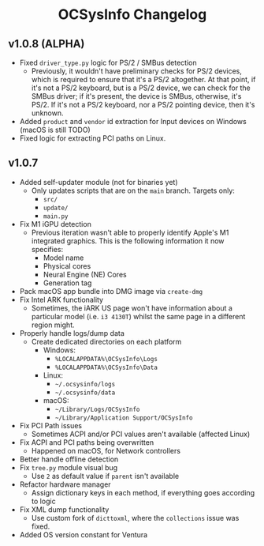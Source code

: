 <div align="center">

# OCSysInfo Changelog

</div>

## v1.0.8 (ALPHA)

* Fixed `driver_type.py` logic for PS/2 / SMBus detection
    - Previously, it wouldn't have preliminary checks for PS/2 devices, which is required to ensure that it's a PS/2 altogether.
      At that point, if it's not a PS/2 keyboard, but is a PS/2 device, we can check for the SMBus driver; if it's present, the device
      is SMBus, otherwise, it's PS/2. If it's not a PS/2 keyboard, nor a PS/2 pointing device, then it's unknown.
* Added `product` and `vendor` id extraction for Input devices on Windows (macOS is still TODO)
* Fixed logic for extracting PCI paths on Linux.


## v1.0.7

* Added self-updater module (not for binaries yet)
    - Only updates scripts that are on the `main` branch. Targets only:
        - `src/`
        - `update/`
        - `main.py`
* Fix M1 iGPU detection
    - Previous iteration wasn't able to properly identify Apple's M1 integrated graphics. This is the following information it now specifies:
        - Model name
        - Physical cores
        - Neural Engine (NE) Cores
        - Generation tag
* Pack macOS app bundle into DMG image via `create-dmg`
* Fix Intel ARK functionality
    - Sometimes, the iARK US page won't have information about a particular model (i.e. `i3 4130T`) whilst the same page in a different region might.
* Properly handle logs/dump data
    - Create dedicated directories on each platform
        - Windows: 
            - `%LOCALAPPDATA%\OCSysInfo\Logs`
            - `%LOCALAPPDATA%\OCSysInfo\Data`
        - Linux:
            - `~/.ocsysinfo/logs`
            - `~/.ocsysinfo/data`
        - macOS:
            - `~/Library/Logs/OCSysInfo`
            - `~/Library/Application Support/OCSysInfo`
* Fix PCI Path issues
    - Sometimes ACPI and/or PCI values aren't available (affected Linux)
* Fix ACPI and PCI paths being overwritten
    - Happened on macOS, for Network controllers
* Better handle offline detection
* Fix `tree.py` module visual bug
    - Use `2` as default value if `parent` isn't available
* Refactor hardware manager
    - Assign dictionary keys in each method, if everything goes according to logic
* Fix XML dump functionality
    - Use custom fork of `dicttoxml`, where the `collections` issue was fixed.
* Added OS version constant for Ventura